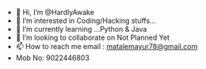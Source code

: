 - 👋 Hi, I’m @HardlyAwake
- 👀 I’m interested in Coding/Hacking stuffs...
- 🌱 I’m currently learning ...Python & Java
- 💞️ I’m looking to collaborate on Not Planned Yet
- 📫 How to reach me email : matalemayur78@gmail.com
- Mob No: 9022446803

<!---
HardlyAwake/HardlyAwake is a ✨ special ✨ repository because its `README.md` (this file) appears on your GitHub profile.
You can click the Preview link to take a look at your changes.
--->
